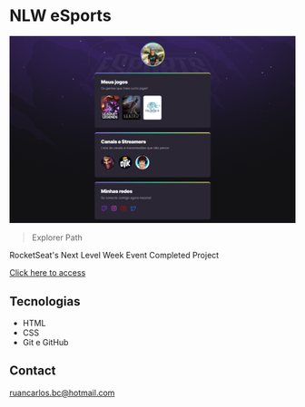# NLW eSports 

![preview](./.github/preview.png)

> Explorer Path

RocketSeat's Next Level Week Event Completed Project

[Click here to access](https://ruan-carlos98.github.io/Nlw)

## Tecnologias

- HTML
- CSS
- Git e GitHub

## Contact

ruancarlos.bc@hotmail.com